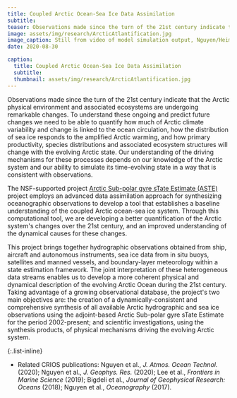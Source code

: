 ```yaml
---
title: Coupled Arctic Ocean-Sea Ice Data Assimilation
subtitle: 
teaser: Observations made since the turn of the 21st century indicate that the Arctic physical environment and associated ecosystems are undergoing remarkable changes. To understand these ongoing and predict future changes we need to be able to quantify how much of Arctic climate variability and change is linked to the ocean circulation, ...
image: assets/img/research/ArcticAtlantification.jpg
image_caption: Still from video of model simulation output, Nguyen/Heimbach and Greg Foss, TACC, UT Austin, <em>Arctic Atlantification</em>, 2018.
date: 2020-08-30

caption:
  title: Coupled Arctic Ocean-Sea Ice Data Assimilation
  subtitle: 
  thumbnail: assets/img/research/ArcticAtlantification.jpg
---
```

Observations made since the turn of the 21st century indicate that the Arctic physical environment and associated ecosystems are undergoing remarkable changes. To understand these ongoing and predict future changes we need to be able to quantify how much of Arctic climate variability and change is linked to the ocean circulation, how the distribution of sea ice responds to the amplified Arctic warming, and how primary productivity, species distributions and associated ecosystem structures will change with the evolving Arctic state. Our understanding of the driving mechanisms for these processes depends on our knowledge of the Arctic system and our ability to simulate its time-evolving state in a way that is consistent with observations. 

The NSF-supported project [Arctic Sub-polar gyre sTate Estimate (ASTE)](https://www.nsf.gov/awardsearch/showAward?AWD_ID=1118473) project employs an advanced data assimilation approach for synthesizing oceanographic observations to develop a tool that establishes a baseline understanding of the coupled Arctic ocean-sea ice system. Through this computational tool, we are developing a better quantification of the Arctic system's changes over the 21st century, and an improved understanding of the dynamical causes for these changes. 

This project brings together hydrographic observations obtained from ship, aircraft and autonomous instruments, sea ice data from in situ buoys, satellites and manned vessels, and boundary-layer meteorology within a state estimation framework. The joint interpretation of these heterogeneous data streams enables us to develop a more coherent physical and dynamical description of the evolving Arctic Ocean during the 21st century. Taking advantage of a growing observational database, the project's two main objectives are: the creation of a dynamically-consistent and comprehensive synthesis of all available Arctic hydrographic and sea ice observations using the adjoint-based Arctic Sub-polar gyre sTate Estimate for the period 2002-present; and scientific investigations, using the synthesis products, of physical mechanisms driving the evolving Arctic system.

{:.list-inline}
- Related CRIOS publications: Nguyen et al., <em>J. Atmos. Ocean Technol.</em> (2020); Nguyen et al., <em>J. Geophys. Res.</em> (2020); Lee et al., <em>Frontiers in Marine Science</em> (2019); Bigdeli et al., <em>Journal of Geophysical Research: Oceans</em> (2018); Nguyen et al., <em>Oceanography</em> (2017).
